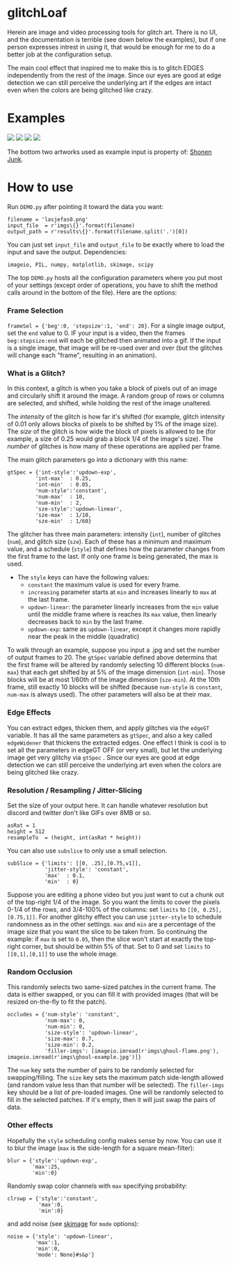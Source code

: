 # glitchLoaf
Herein are image and video processing tools for glitch art. There is no UI, and the documentation is terrible (see down below the examples), but if one person expresses intrest in using it, that would be enough for me to do a better job at the configuration setup.

The main cool effect that inspired me to make this is to glitch EDGES independently from the rest of the image. Since our eyes are good at edge detection we can still perceive the underlying art if the edges are intact even when the colors are being glitched like crazy.

# Examples
<img src="./results/prof-pic.gif"/>
<img src="./results/keepers/sj3280-swap.gif"/>
<img src="./results/keepers/sj3280.gif"/>
<img src="./results/keepers/gohan-dbz.gif"/>

The bottom two artworks used as example input is property of: [Shonen Junk](https://shonenjunk.xyz/).

# How to use
Run `DEMO.py` after pointing it toward the data you want:
```
filename = 'lasjefas0.png'
input_file  = r'imgs\{}'.format(filename)
output_path = r'results\{}'.format(filename.split('.')[0])
```
You can just set `input_file` and `output_file` to be exactly where to load the input and save the output. Dependencies:
```
imageio, PIL, numpy, matplotlib, skimage, scipy
```

The top `DEMO.py` hosts all the configuration parameters where you put most of your settings (except order of operations, you have to shift the method calls around in the bottom of the file).
Here are the options:
### Frame Selection
`frameSel = {'beg':0, 'stepsize':1, 'end': 20}`. For a single image output, set the `end` value to 0. IF your input is a video, then the frames `beg:stepsize:end` will each be glitched then animated into a gif. If the input is a single image, that image will be re-used over and over (but the glitches will change each "frame", resulting in an animation).
### What is a Glitch?
In this context, a glitch is when you take a block of pixels out of an image and circularly shift it around the image. A random group of rows or columns are selected, and shifted, while holding the rest of the image unaltered.

The _intensity_ of the glitch is how far it's shifted (for example, glitch intensity of 0.01 only allows blocks of pixels to be shifted by 1% of the image size). The _size_ of the glitch is how wide the block of pixels is allowed to be (for example, a size of 0.25 would grab a block 1/4 of the image's size). The _number_ of glitches is how many of these operations are applied per frame.

The main glitch parameters go into a dictionary with this name:
```
gtSpec = {'int-style':'updown-exp',
         'int-max'  : 0.25,
         'int-min'  : 0.05,
         'num-style':'constant',
         'num-max'  : 10,
         'num-min'  : 2,
         'sze-style':'updown-linear',
         'sze-max'  : 1/10,
         'sze-min'  : 1/60}
```
The glitcher has three main parameters: intensity (`int`), number of glitches (`num`), and glitch size (`sze`). Each of these has a minimum and maximum value, and a schedule (`style`) that defines how the parameter changes from the first frame to the last. If only one frame is being generated, the max is used.
* The `style` keys can have the following values:
  * `constant` the maximum value is used for every frame.
  * `increasing` parameter starts at `min` and increases linearly to `max` at the last frame.
  * `updown-linear`: the parameter linearly increases from the `min` value until the middle frame where is reaches its `max` value, then linearly decreases back to `min` by the last frame.
  * `updown-exp`: same as `updown-linear`, except it changes more rapidly near the peak in the middle (quadratic)

To walk through an example, suppose you input a .jpg and set the number of output frames to 20. The `gtSpec` variable defined above determins that the first frame will be altered by randomly selecting 10 different blocks  (`num-max`) that each get shifted by at 5% of the image dimension (`int-min`). Those blocks will be at most 1/60th of the image dimension (`sze-min`). At the 10th frame, still exactly 10 blocks will be shifted (because `num-style` is `constant`, `num-max` is always used). The other parameters will also be at their max.

### Edge Effects
You can extract edges, thicken them, and apply glitches via the `edgeGT` variable. It has all the same parameters as `gtSpec`, and also a key called `edgeWidener` that thickens the extracted edges. One effect I think is cool is to set all the parameters in edgeGT OFF (or very small), but let the underlying image get very glitchy via `gtSpec` . Since our eyes are good at edge detection we can still perceive the underlying art even when the colors are being glitched like crazy.
### Resolution / Resampling / Jitter-Slicing
Set the size of your output here. It can handle whatever resolution but discord and twitter don't like GIFs over 8MB or so.
```
asRat = 1
height = 512
resampleTo  = (height, int(asRat * height))
```
You can also use `subslice` to only use a small selection.
```
subSlice = {'limits': [[0, .25],[0.75,v1]],
            'jitter-style': 'constant',
            'max'  : 0.1,
            'min'  : 0}
```
Suppose you are editing a phone video but you just want to cut a chunk out of the top-right 1/4 of the image. So you want the limits to cover the pixels 0-1/4 of the rows, and 3/4-100% of the columns: set `limits` to `[[0, 0.25],[0.75,1]]`. For another glitchy effect you can use `jitter-style` to schedule randomness as in the other settings. `max` and `min` are a percentage of the image size that you want the slice to be taken from. So continuing the example: if `max` is set to `0.05`, then the slice won't start at exactly the top-right corner, but should be within 5% of that. Set to 0 and set `limits` to `[[0,1],[0,1]]` to use the whole image.

### Random Occlusion
This randomly selects two same-sized patches in the current frame. The data is either swapped, or you can fill it with provided images (that will be resized on-the-fly to fit the patch).
```
occludes = {'num-style': 'constant',
            'num-max': 0,
            'num-min': 0,
            'size-style': 'updown-linear',
            'size-max': 0.7,
            'size-min': 0.2,
            'filler-imgs': [imageio.imread(r'imgs\ghoul-flame.png'), imageio.imread(r'imgs\ghoul-example.jpg')]}
```
The `num` key sets the number of pairs to be randomly selected for swapping/filling. The `size` key sets the maximum patch side-length allowed (and random value less than that number will be selected). The `filler-imgs` key should be a list of pre-loaded images. One will be randomly selected to fill in the selected patches. If it's empty, then it will just swap the pairs of data.

### Other effects
Hopefully the `style` scheduling config makes sense by now.
You can use it to blur the image (`max` is the side-length for a square mean-filter):
```
blur = {'style':'updown-exp',
        'max':25,
        'min':0}
```
Randomly swap color channels with `max` specifying probability:
```
clrswp = {'style':'constant',
          'max':0,
          'min':0}
```
and add noise (see [skimage](https://scikit-image.org/docs/dev/api/skimage.util.html#skimage.util.random_noise) for `mode` options):
```
noise = {'style': 'updown-linear',
         'max':1,
         'min':0,
         'mode': None}#s&p'}
```
